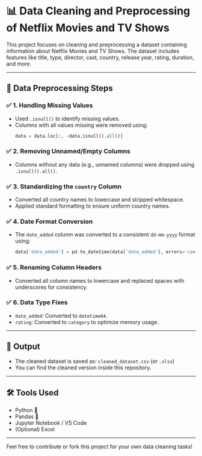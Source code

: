 # 📊 Data Cleaning and Preprocessing of Netflix Movies and TV Shows

This project focuses on cleaning and preprocessing a dataset containing information about Netflix Movies and TV Shows. The dataset includes features like title, type, director, cast, country, release year, rating, duration, and more.

---

## 🧹 Data Preprocessing Steps

### ✅ 1. Handling Missing Values
- Used `.isnull()` to identify missing values.
- Columns with all values missing were removed using:
  ```python
  data = data.loc[:, ~data.isnull().all()]
  ```

### ✅ 2. Removing Unnamed/Empty Columns
- Columns without any data (e.g., unnamed columns) were dropped using `.isnull().all()`.

### ✅ 3. Standardizing the `country` Column
- Converted all country names to lowercase and stripped whitespace.
- Applied standard formatting to ensure uniform country names.

### ✅ 4. Date Format Conversion
- The `date_added` column was converted to a consistent `dd-mm-yyyy` format using:
  ```python
  data['date_added'] = pd.to_datetime(data['date_added'], errors='coerce')
  ```

### ✅ 5. Renaming Column Headers
- Converted all column names to lowercase and replaced spaces with underscores for consistency.

### ✅ 6. Data Type Fixes
- `date_added`: Converted to `datetime64`.
- `rating`: Converted to `category` to optimize memory usage.

---

## 📁 Output

- The cleaned dataset is saved as: `cleaned_dataset.csv` (or `.xlsx`)
- You can find the cleaned version inside this repository.

---

## 🛠 Tools Used

- Python 🐍
- Pandas 🐼
- Jupyter Notebook / VS Code
- (Optional) Excel

---

Feel free to contribute or fork this project for your own data cleaning tasks!
